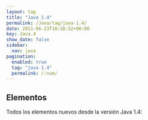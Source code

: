 ```yaml
---
layout: tag
title: "Java 1.4"
permalink: /Java/tag/java-1.4/
date: 2011-06-23T18:38:52+00:00
key: Java.4
show_date: false
sidebar:
  nav: java
pagination: 
  enabled: true
  tag: "java 1.4"
  permalink: /:num/    
---
```


<h2>Elementos</h2>
Todos los elementos nuevos desde la versión Java 1.4:
